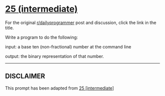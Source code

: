 # [25 (intermediate)](https://www.reddit.com/r/dailyprogrammer/comments/qxvu2/3152012_challenge_25_intermediate/)

For the original [r/dailyprogrammer](https://www.reddit.com/r/dailyprogrammer/) post and discussion, click the link in the title.

Write a program to do the following:

input: a base ten (non-fractional) number at the command line 

output: the binary representation of that number.


----
## **DISCLAIMER**
This prompt has been adapted from [25 [intermediate]](https://www.reddit.com/r/dailyprogrammer/comments/qxvu2/3152012_challenge_25_intermediate/
)
